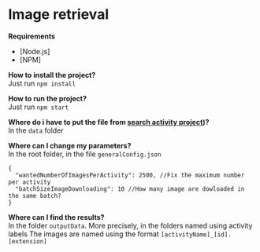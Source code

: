 # Image retrieval

**Requirements** <br/>
- [Node.js]
- [NPM]

**How to install the project?** <br/>
Just run ```npm install```

**How to run the project?** <br/>
Just run ```npm start```

**Where do i have to put the file from  [search activity project](https://github.com/CharlesCousyn/search_activities))?** <br/>
In the ``data`` folder

**Where can I change my parameters?** <br/>
In the root folder, in the file ```generalConfig.json```
```
{
  "wantedNumberOfImagesPerActivity": 2500, //Fix the maximum number per activity
  "batchSizeImageDownloading": 10 //How many image are dowloaded in the same batch?
}
```

**Where can I find the results?** <br/>
In the folder ``outputData``. More precisely, in the folders named using activity labels
The images are named using the format ``[activityName]_[id].[extension]``

